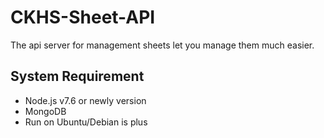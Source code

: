 # CKHS-Sheet-API
The api server for management sheets let you manage them much easier. 

## System Requirement
- Node.js v7.6 or newly version
- MongoDB
- Run on Ubuntu/Debian is plus